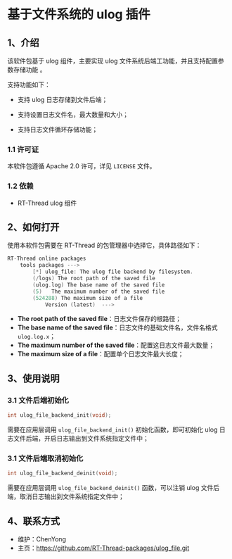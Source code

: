 # 基于文件系统的 ulog 插件

## 1、介绍

该软件包基于 ulog 组件，主要实现 ulog 文件系统后端工功能，并且支持配置参数存储功能 。

支持功能如下：

- 支持 ulog 日志存储到文件后端；

- 支持设置日志文件名，最大数量和大小；
- 支持日志文件循环存储功能；

### 1.1 许可证

本软件包遵循 Apache 2.0 许可，详见 `LICENSE` 文件。

### 1.2 依赖

- RT-Thread ulog 组件

## 2、如何打开

使用本软件包需要在 RT-Thread 的包管理器中选择它，具体路径如下： 

```c
RT-Thread online packages
    tools packages --->
        [*] ulog_file: The ulog file backend by filesystem.
        (/logs) The root path of the saved file
        (ulog.log) The base name of the saved file
        (5)   The maximum number of the saved file
        (524288) The maximum size of a file
            Version (latest)  --->
```

- **The root path of the saved file**：日志文件保存的根路径；
- **The base name of the saved file**：日志文件的基础文件名，文件名格式 `ulog.log.x`；
- **The maximum number of the saved file**：配置这日志文件最大数量；
- **The maximum size of a file**：配置单个日志文件最大长度；

## 3、使用说明

### 3.1 文件后端初始化

```c
int ulog_file_backend_init(void);
```

需要在应用层调用 `ulog_file_backend_init()` 初始化函数，即可初始化 ulog 日志文件后端，开启日志输出到文件系统指定文件中；

### 3.1 文件后端取消初始化

```c
int ulog_file_backend_deinit(void);
```

需要在应用层调用 `ulog_file_backend_deinit()` 函数，可以注销 ulog 文件后端，取消日志输出到文件系统指定文件中；

## 4、联系方式

- 维护：ChenYong
- 主页：<https://github.com/RT-Thread-packages/ulog_file.git>